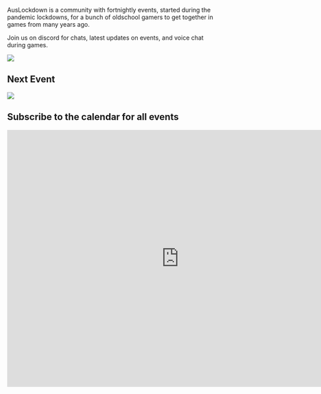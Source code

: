 AusLockdown is a community with fortnightly events, started during the pandemic lockdowns, for a bunch of oldschool gamers to get together in games from many years ago.

Join us on discord for chats, latest updates on events, and voice chat during games. 

<a href="https://discord.gg/GAwWUDe"><img src="https://img.shields.io/badge/discord-join-7289DA.svg?logo=discord&longCache=true&style=flat" /></a>

## Next Event
<a target="_blank" href="https://calendar.google.com/event?action=TEMPLATE&amp;tmeid=N3ZyMWgwdXBla2tiZWRkZmtldTF2cjd0YmUgNWdraTdsb2VjMmI3Y243N24zbzU2bmUzNGNAZw&amp;tmsrc=5gki7loec2b7cn77n3o56ne34c%40group.calendar.google.com"><img border="0" src="https://www.google.com/calendar/images/ext/gc_button1_en-GB.gif"></a>

## Subscribe to the calendar for all events
<iframe src="https://calendar.google.com/calendar/embed?src=5gki7loec2b7cn77n3o56ne34c%40group.calendar.google.com&ctz=Australia%2FSydney" style="border: 0" width="800" height="600" frameborder="0" scrolling="no"></iframe>



